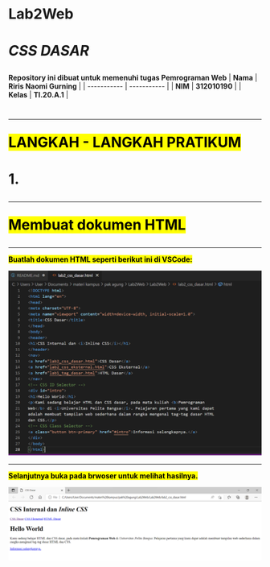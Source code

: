 # Lab2Web

# <p><i>CSS DASAR</i></p>

<strong>Repository ini dibuat untuk memenuhi tugas Pemrograman Web</strong>
| <strong>Nama</strong>      | <strong>Riris Naomi Gurning</strong>  |
| ----------- | ----------- |
| <strong>NIM</strong>     | <strong>312010190</strong>       |
| <strong>Kelas</strong>   | <strong>TI.20.A.1</strong>        |


# <strong><hr><mark>LANGKAH - LANGKAH PRATIKUM</mark></hr></strong></p>

# 1. <strong><hr><mark>Membuat dokumen HTML</hr></strong></p>
   <strong><hr><mark> Buatlah dokumen HTML seperti berikut ini di VSCode:</hr></strong></p>
    ![](Foto/foto1.png)
   <strong><hr><mark>Selanjutnya buka pada brwoser untuk melihat hasilnya.</hr></strong></p>
    ![](Foto/foto2.png)

